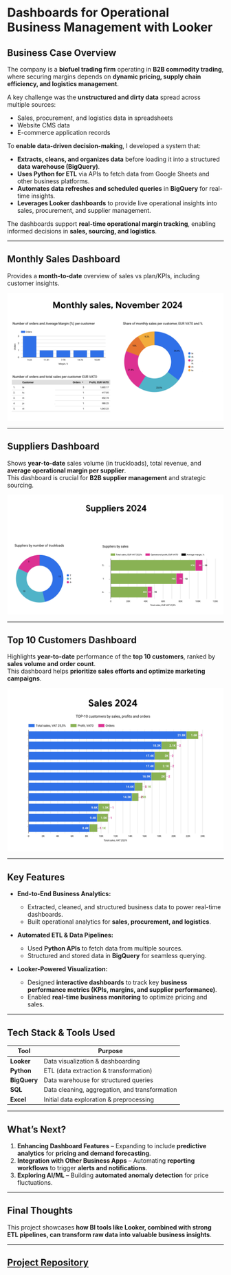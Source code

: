 # Dashboards for Operational Business Management with Looker

## Business Case Overview
The company is a **biofuel trading firm** operating in **B2B commodity trading**, where securing margins depends on **dynamic pricing, supply chain efficiency, and logistics management**.

A key challenge was the **unstructured and dirty data** spread across multiple sources:  
- Sales, procurement, and logistics data in spreadsheets  
- Website CMS data  
- E-commerce application records  

To **enable data-driven decision-making**, I developed a system that:  
- **Extracts, cleans, and organizes data** before loading it into a structured **data warehouse (BigQuery)**.  
- **Uses Python for ETL** via APIs to fetch data from Google Sheets and other business platforms.  
- **Automates data refreshes and scheduled queries** in **BigQuery** for real-time insights.  
- **Leverages Looker dashboards** to provide live operational insights into sales, procurement, and supplier management.

The dashboards support **real-time operational margin tracking**, enabling informed decisions in **sales, sourcing, and logistics**.

---

## Monthly Sales Dashboard  
Provides a **month-to-date** overview of sales vs plan/KPIs, including customer insights.  

![Monthly Sales Dashboard](images/monthly_sales.jpg)  

---

## Suppliers Dashboard  
Shows **year-to-date** sales volume (in truckloads), total revenue, and **average operational margin per supplier**.  
This dashboard is crucial for **B2B supplier management** and strategic sourcing.  

![Supplier Dashboard](images/suppliers_2024.jpg)  

---

## Top 10 Customers Dashboard  
Highlights **year-to-date** performance of the **top 10 customers**, ranked by **sales volume and order count**.  
This dashboard helps **prioritize sales efforts and optimize marketing campaigns**.  

![Top 10 Customers Dashboard](images/top10_customers_2024.jpg)  

---

## Key Features  
- **End-to-End Business Analytics:**  
  - Extracted, cleaned, and structured business data to power real-time dashboards.  
  - Built operational analytics for **sales, procurement, and logistics**.  

- **Automated ETL & Data Pipelines:**  
  - Used **Python APIs** to fetch data from multiple sources.  
  - Structured and stored data in **BigQuery** for seamless querying.  

- **Looker-Powered Visualization:**  
  - Designed **interactive dashboards** to track key **business performance metrics (KPIs, margins, and supplier performance)**.  
  - Enabled **real-time business monitoring** to optimize pricing and sales.  

---

## Tech Stack & Tools Used  
| Tool         | Purpose |
|-------------|---------|
| **Looker**  | Data visualization & dashboarding |
| **Python**  | ETL (data extraction & transformation) |
| **BigQuery** | Data warehouse for structured queries |
| **SQL**     | Data cleaning, aggregation, and transformation |
| **Excel**   | Initial data exploration & preprocessing |

---

## What’s Next?
1. **Enhancing Dashboard Features** – Expanding to include **predictive analytics** for **pricing and demand forecasting**.  
2. **Integration with Other Business Apps** – Automating **reporting workflows** to trigger **alerts and notifications**.  
3. **Exploring AI/ML** – Building **automated anomaly detection** for price fluctuations.  

---

## Final Thoughts  
This project showcases **how BI tools like Looker, combined with strong ETL pipelines, can transform raw data into valuable business insights**.  

---

## [Project Repository](dashboards)

